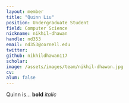 ```yaml
---
layout: member
title: "Quinn Liu"
position: Undergraduate Student
field: Computer Science
nickname: nikhil-dhawan
handle: nd353
email: nd353@cornell.edu
twitter: 
github: nikhildhawan117
scholar: 
image: /assets/images/team/nikhil-dhawan.jpg
cv: 
alum: false
---
```

Quinn is... **bold** *italic*

